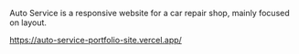 Auto Service is a responsive website for a car repair shop, mainly focused on layout.

https://auto-service-portfolio-site.vercel.app/
